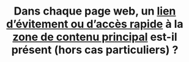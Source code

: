 ---
title: Dans chaque page web, un [lien d’évitement ou d’accès rapide](#liens-d-evitement-ou-d-acces-rapide) à la [zone de contenu principal](#zone-de-contenu-principal) est-il présent (hors cas particuliers) ?
---